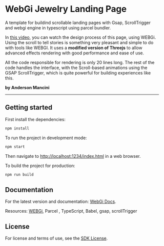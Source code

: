 # WebGi Jewelry Landing Page
A template for buildind scrollable landing pages with Gsap, ScrollTrigger and webgi engine in typescript using parcel bundler.

In <a href="https://www.youtube.com/watch?v=pN3bxj3Iep8" target="_blank">this video</a>, you can watch the design process of this page, using WEBGi. Using the scroll to tell stories is something very pleasant and simple to do with tools like WEBGI. It uses a <strong>modified version of Threejs</strong> to allow advanced effects rendering with good performance and ease of use.

All the code responsible for rendering is only 20 lines long. The rest of the code handles the interface, with the Scroll-based animations using the GSAP ScrollTrigger, which is quite powerful for building experiences like this.

<strong>by Anderson Mancini</strong>

<hr>

## Getting started
First install the dependencies:
```bash
npm install
```

To run the project in development mode:
```bash
npm start
```
Then navigate to [http://localhost:1234/index.html](http://localhost:1234/index.html) in a web browser.

To build the project for production:
```bash
npm run build
```

## Documentation
For the latest version and documentation: [WebGi Docs](https://webgi.xyz/docs/).

Resources: <a href="https://webgi.xyz/docs/" target="_blank">WEBGi</a>, Parcel , TypeScript, Babel, gsap, scrollTrigger

## License 
For license and terms of use, see the [SDK License](https://webgi.xyz/docs/license).
